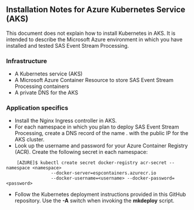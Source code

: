 ## Installation Notes for Azure Kubernetes Service (AKS)

This document does not explain how to install Kubernetes in AKS.
It is intended to describe the Microsoft Azure environment in which you have installed and tested SAS Event Stream Processing.

### Infrastructure
* A Kubernetes service (AKS)
* A Microsoft Azure Container Resource to store SAS Event Stream Processing containers
* A private DNS for the AKS 

### Application specifics
* Install the Nginx Ingress controller in AKS.
* For each namespace in which you plan to deploy SAS Event Stream Processing, create a DNS
record of the name <namespace>.<dns root> with the public IP for the AKS cluster.
* Look up the username and password for your Azure Container Registry (ACR). Create
the following secret in each namespace:
```shell
    [AZURE]$ kubectl create secret docker-registry acr-secret --namespace <namespace>
                 --docker-server=espcontainers.azurecr.io
                 --docker-username=<username> --docker-password=<password>
```		 

* Follow the Kubernetes deployment instructions provided in this GitHub repository. Use the
**-A** switch when invoking the **mkdeploy** script. 

